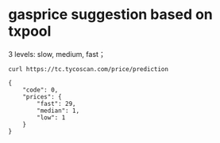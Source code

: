 # gasprice suggestion based on txpool

3 levels: slow, medium, fast；

```
curl https://tc.tycoscan.com/price/prediction
```


```
{
    "code": 0,
    "prices": {
        "fast": 29,
        "median": 1,
        "low": 1
    }
}
```
